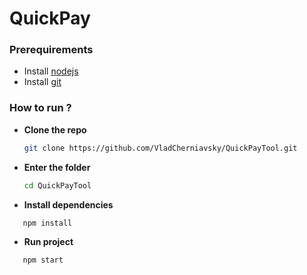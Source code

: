 # QuickPay

### Prerequirements

 - Install  [nodejs](https://nodejs.org/en/Install)
 - Install [git](https://git-scm.com/download)
 
### How to run ?

* **Clone the repo** 
    ```bash
    git clone https://github.com/VladCherniavsky/QuickPayTool.git
    ```
* **Enter the folder**
     ```bash 
     cd QuickPayTool
     ```
     
* **Install dependencies**
```bash
   npm install
```
     
* **Run project**
```bash  
   npm start
```    
